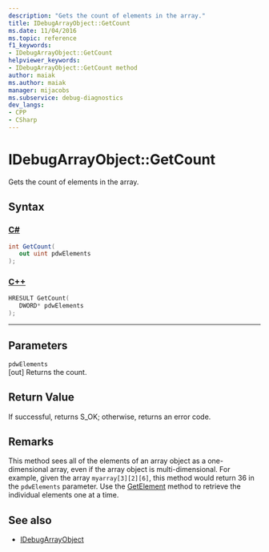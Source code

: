 ```yaml
---
description: "Gets the count of elements in the array."
title: IDebugArrayObject::GetCount
ms.date: 11/04/2016
ms.topic: reference
f1_keywords:
- IDebugArrayObject::GetCount
helpviewer_keywords:
- IDebugArrayObject::GetCount method
author: maiak
ms.author: maiak
manager: mijacobs
ms.subservice: debug-diagnostics
dev_langs:
- CPP
- CSharp
---
```

# IDebugArrayObject::GetCount

Gets the count of elements in the array.

## Syntax

### [C#](#tab/csharp)
```csharp
int GetCount(
   out uint pdwElements
);
```
### [C++](#tab/cpp)
```cpp
HRESULT GetCount( 
   DWORD* pdwElements
);
```
---

## Parameters
`pdwElements`\
[out] Returns the count.

## Return Value
 If successful, returns S_OK; otherwise, returns an error code.

## Remarks
 This method sees all of the elements of an array object as a one-dimensional array, even if the array object is multi-dimensional. For example, given the array `myarray[3][2][6]`, this method would return 36 in the `pdwElements` parameter. Use the [GetElement](../../../extensibility/debugger/reference/idebugarrayobject-getelement.md) method to retrieve the individual elements one at a time.

## See also
- [IDebugArrayObject](../../../extensibility/debugger/reference/idebugarrayobject.md)
